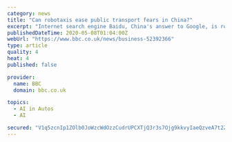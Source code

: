 ```yaml
---
category: news
title: "Can robotaxis ease public transport fears in China?"
excerpt: "Internet search engine Baidu, China's answer to Google, is rolling out a fleet of its Apollo robotaxis across three cities in China, although it hasn't disclosed the number. Baidu"
publishedDateTime: 2020-05-08T01:04:00Z
webUrl: "https://www.bbc.co.uk/news/business-52392366"
type: article
quality: 4
heat: 4
published: false

provider:
  name: BBC
  domain: bbc.co.uk

topics:
  - AI in Autos
  - AI

secured: "V1q5zcnIp1ZOlb0JoWzcWdOzzCudrUPCXTjQ3r3s7Ojg9kkvyIaeQzveA7t2Zo5bsOelivOanl5+CyM903bOmxPq0+q94IQfB/9crZDKQ4sva9XsX5g5464pwJhBM3Uam9bXRc0DwZ3nYuS+CtyzGsr7b8eJZeR5Smu69ycZ6EMotDxwa/a7gETNmUnuIeZxWfPxWFx2ILoDE4QIQe9uO03ZuORFl/9YsA/8wte81XjQ40WKbVvS0+BgeadO5qtxwazy1vYw8fHE5En6Lm342ohotFGAFiy5Y+ixmK2UrOZveaDqekpXfCkTTmhCZUwsXJqPJaunM7jdmKT/3gviRVBJmFAYrjF9QUH5nKcAv7Vwehle6ld1lK+YpQ17O0c3lIEe/CX1pYbC4B0wCgwzAbKeANAvHwp2f/kfjuff7byUj5tyojfHp0AIRND8wEnTJzEmYU48to3zDPMYKiCmyjOyUHcB2899a2buGIqAt/4=;xSZBGVucvUNwhKnz2KOkRQ=="
---
```


